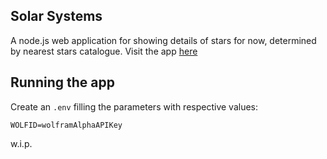 ## Solar Systems

A node.js web application for showing details of stars for now, determined by nearest stars catalogue.
Visit the app [here](https://star-systems.azurewebsites.net/)

## Running the app

Create an `.env` filling the parameters with respective values:

```
WOLFID=wolframAlphaAPIKey
```

w.i.p.
